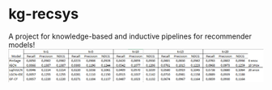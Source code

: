 # kg-recsys
A project for knowledge-based and inductive pipelines for recommender models!
![img.png](img.png)